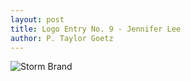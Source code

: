```yaml
---
layout: post
title: Logo Entry No. 9 - Jennifer Lee
author: P. Taylor Goetz
---
```


![Storm Brand](/images/logocontest/jlee1/storm_logo.jpg)



